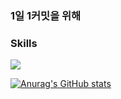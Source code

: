 ### 1일 1커밋을 위해

### Skills
<img src="https://img.shields.io/badge/SpringBoot-6DB33F?style=flat-square&logo=SpringBoot&logoColor=white"/>



[![Anurag's GitHub stats](https://github-readme-stats.vercel.app/api?username=bickck)](https://github.com/anuraghazra/github-readme-stats)
